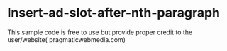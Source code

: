 # Insert-ad-slot-after-nth-paragraph
This sample code is free to use but provide proper credit to the user/website( pragmaticwebmedia.com)

